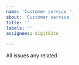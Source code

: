 ```yaml
---
name: 'Customer service '
about: 'Customer service '
title: ''
labels: ''
assignees: digit01to

---
```


All issues any related
